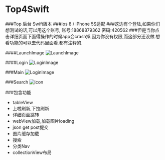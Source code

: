 Top4Swift
=========
###Top 后台 Swift版本
###Ios 8 / iPhone 5S适配
###这边有个登陆,如果你们想测试的话,可以用这个账号,
账号:18868879362
密码:420562
###但是当你点击详细页面下面得操作的时候app会crash掉,因为你没有权限,而这部分还没做.想看功能的可以去代码里面看.都有注释的.

####LaunchImage
![LaunchImage](http://woowen.qiniudn.com/Top4swiftLaunchImage.png)

####Login
![LoginImage](http://woowen.qiniudn.com/LoginImage.png)

###Main
![LoginImage](http://woowen.qiniudn.com/total.gif)

###Search
![icon](http://woowen.qiniudn.com/search.gif)

###包含功能

  * tableView
  * 上啦刷新,下拉刷新
  * 详细页面跳转
  * webView加载,加载图片loading
  * json get post提交
  * 图片缓存加载
  * 搜索
  * 分类Nav
  * collectionView布局
